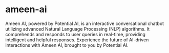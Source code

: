 # ameen-ai
Ameen AI, powered by Potential AI, is an interactive conversational chatbot utilizing advanced Natural Language Processing (NLP) algorithms. It comprehends and responds to user queries in real-time, providing intelligent and helpful responses. Experience the future of AI-driven interactions with Ameen AI, brought to you by Potential AI.
